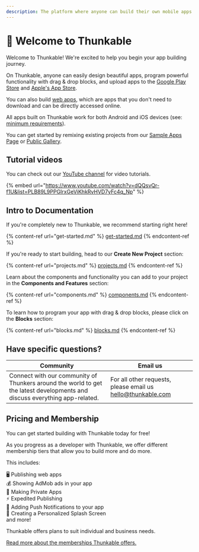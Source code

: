 ```yaml
---
description: The platform where anyone can build their own mobile apps.
---
```


# 👋 Welcome to Thunkable

Welcome to Thunkable! We're excited to help you begin your app building journey.

On Thunkable, anyone can easily design beautiful apps, program powerful functionality with drag & drop blocks, and upload apps to the [Google Play Store](publish-to-play-store-android.md) and [Apple's App Store](publish-to-app-store-ios/).

You can also build [web apps](https://docs.thunkable.com/publish-as-a-web-app-pro), which are apps that you don't need to download and can be directly accessed online.&#x20;

All apps built on Thunkable work for both Android and iOS devices (see:[ minimum requirements](assets.md)).&#x20;

You can get started by remixing existing projects from our [Sample Apps Page](https://docs.thunkable.com/sample-apps) or [Public Gallery](https://docs.thunkable.com/public-gallery).

## Tutorial videos

You can check out our [YouTube channel](https://www.youtube.com/channel/UCTVZRyybOCDBL2zLXSeQVsw) for video tutorials.

{% embed url="https://www.youtube.com/watch?v=dQQsvQr-f1U&list=PLB89L9PPGIrxGeViKhkRvHVD7yFc4q_Np" %}

## Intro to Documentation

If you're completely new to Thunkable, we recommend starting right here!

{% content-ref url="get-started.md" %}
[get-started.md](get-started.md)
{% endcontent-ref %}

If you're ready to start building, head to our **Create New Project** section:

{% content-ref url="projects.md" %}
[projects.md](projects.md)
{% endcontent-ref %}

Learn about the components and functionality you can add to your project in the **Components and Features** section:

{% content-ref url="components.md" %}
[components.md](components.md)
{% endcontent-ref %}

To learn how to program your app with drag & drop blocks, please click on the **Blocks** section:

{% content-ref url="blocks.md" %}
[blocks.md](blocks.md)
{% endcontent-ref %}

## Have specific questions?

| Community                                                                                                                  | Email us                                                                                  |
| -------------------------------------------------------------------------------------------------------------------------- | ----------------------------------------------------------------------------------------- |
| Connect with our community of Thunkers around the world to get the latest developments and discuss everything app-related. | For all other requests, please email us [hello@thunkable.com](mailto:hello@thunkable.com) |

## Pricing and Membership

You can get started building with Thunkable today for free!

As you progress as a developer with Thunkable, we offer different membership tiers that allow you to build more and do more.

This includes:

🖥️ Publishing web apps\
💰 Showing AdMob ads in your app\
🙈 Making Private Apps\
⚡ Expedited Publishing\
📢 Adding Push Notifications to your app\
📱 Creating a Personalized Splash Screen\
and more!

Thunkable offers plans to suit individual and business needs.

[Read more about the memberships Thunkable offers.](https://thunkable.com/#/pricing)
